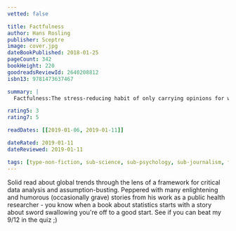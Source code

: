 ```yaml
---
vetted: false

title: Factfulness
author: Hans Rosling
publisher: Sceptre
image: cover.jpg
dateBookPublished: 2018-01-25
pageCount: 342
bookHeight: 220
goodreadsReviewId: 2640208812
isbn13: 9781473637467

summary: |
  Factfulness:The stress-reducing habit of only carrying opinions for which you have strong supporting facts. When asked simple questions about global trends - why the world's population is increasing; how many young women go to school; how many of us live in poverty - we systematically get the answers wrong. So wrong that a chimpanzee choosing answers at random will consistently outguess journalists, Nobel laureates, and investment bankers. In Factfulness, Professor of International Health and a man who can make data sing, Hans Rosling, together with his two long-time collaborators Anna and Ola, offers a radical new explanation of why this happens, and reveals the ten instincts that distort our perspective. It turns out that the world, for all its imperfections, is in a much better state than we might think. But when we worry about everything all the time instead of embracing a worldview based on facts, we can lose our ability to focus on the things that threaten us most. Inspiring and revelatory, filled with lively anecdotes and moving stories, Factfulness is an urgent and essential book that will change the way you see the world.

rating5: 3
rating7: 5

readDates: [[2019-01-06, 2019-01-11]]

dateRated: 2019-01-11
dateReviewed: 2019-01-11

tags: [type-non-fiction, sub-science, sub-psychology, sub-journalism, form-hardback, sub-medical, on-loan, sub-nature]
---
```


Solid read about global trends through the lens of a framework for critical data analysis and assumption-busting. Peppered with many enlightening and humorous (occasionally grave) stories from his work as a public health researcher - you know when a book about statistics starts with a story about sword swallowing you're off to a good start. See if you can beat my 9/12 in the quiz ;)
